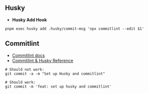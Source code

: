 ## Husky

-   **Husky Add Hook**

```shell
pnpm exec husky add .husky/commit-msg 'npx commitlint --edit $1'
```

## Commitlint

-   [Commitlint docs](https://commitlint.js.org/)
-   [Commitlint & Husky Reference](https://www.techiediaries.com/git-hooks-husky-commitlint/)

```shell
# Should not work:
git commit -a -m "Set up Husky and commitlint"

# Should work:
git commit -m 'feat: set up husky and commitlint'
```
